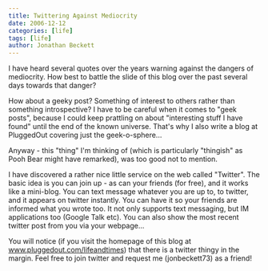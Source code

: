 ```yaml
---
title: Twittering Against Mediocrity
date: 2006-12-12
categories: [life]
tags: [life]
author: Jonathan Beckett
---
```


I have heard several quotes over the years warning against the dangers of mediocrity. How best to battle the slide of this blog over the past several days towards that danger?

How about a geeky post? Something of interest to others rather than something introspective? I have to be careful when it comes to "geek posts", because I could keep prattling on about "interesting stuff I have found" until the end of the known universe. That's why I also write a blog at PluggedOut covering just the geek-o-sphere...

Anyway - this "thing" I'm thinking of (which is particularly "thingish" as Pooh Bear might have remarked), was too good not to mention.

I have discovered a rather nice little service on the web called "Twitter". The basic idea is you can join up - as can your friends (for free), and it works like a mini-blog. You can text message whatever you are up to, to twitter, and it appears on twitter instantly. You can have it so your friends are informed what you wrote too. It not only supports text messaging, but IM applications too (Google Talk etc). You can also show the most recent twitter post from you via your webpage...

You will notice (if you visit the homepage of this blog at www.pluggedout.com/lifeandtimes) that there is a twitter thingy in the margin. Feel free to join twitter and request me (jonbeckett73) as a friend!
